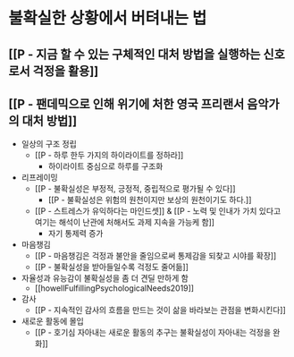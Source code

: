 # 불확실한 상황에서 버텨내는 법

## [[P - 지금 할 수 있는 구체적인 대처 방법을 실행하는 신호로서 걱정을 활용]]

## [[P - 팬데믹으로 인해 위기에 처한 영국 프리랜서 음악가의 대처 방법]]
- 일상의 구조 정립
   - [[P - 하루 한두 가지의 하이라이트를 정하라]]
      - 하이라이트 중심으로 하루를 구조화
- 리프레이밍
   - [[P - 불확실성은 부정적, 긍정적, 중립적으로 평가될 수 있다]]
      - [[P - 불확실성은 위험의 원천이지만 보상의 원천이기도 하다.]]
   - [[P - 스트레스가 유익하다는 마인드셋]] & [[P - 노력 및 인내가 가치 있다고 여기는 해석이 난관에 처해서도 과제 지속을 가능케 함]]
      - 자기 통제력 증가
- 마음챙김
   - [[P - 마음챙김은 걱정과 불안을 줄임으로써 통제감을 되찾고 시야를 확장]]
   - [[P - 불확실성을 받아들일수록 걱정도 줄어듦]]
- 자율성과 유능감이 불확실성을 좀 더 견딜 만하게 함
   - [[howellFulfillingPsychologicalNeeds2019]]
- 감사
   - [[P - 지속적인 감사의 흐름을 만드는 것이 삶을 바라보는 관점을 변화시킨다]]
- 새로운 활동에 몰입
   - [[P - 호기심 자아내는 새로운 활동의 추구는 불확실성이 자아내는 걱정을 완화]]